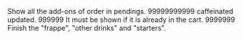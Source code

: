 Show all the add-ons of order in pendings. 99999999999
caffeinated updated. 999999
It must be shown if it is already in the cart. 9999999
Finish the "frappe", "other drinks" and "starters".
